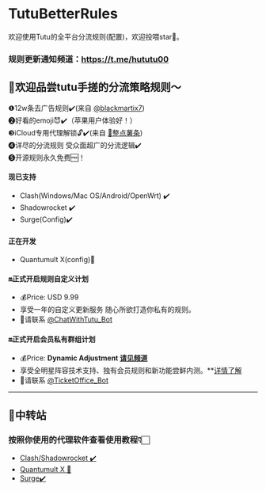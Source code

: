 # TutuBetterRules
欢迎使用Tutu的全平台分流规则(配置)，欢迎投喂star🌟。  
### 规则更新通知频道：https://t.me/hututu00



## 🫧欢迎品尝tutu手搓的分流策略规则～

❶12w条去广告规则✔️(来自  [@blackmartix7](https://github.com/blackmatrix7))  
❷好看的emoji😈✔️（苹果用户体验好！）  
❸iCloud专用代理解锁🔓✔️(来自 [🍟整点薯条](https://github.com/VirgilClyne/iRingo))  
❹详尽的分流规则 受众面超广的分流逻辑✔️   
❺开源规则永久免费🆓！  

#### 现已支持
   * Clash(Windows/Mac OS/Android/OpenWrt) ✔️  
   * Shadowrocket ✔️
   * Surge(Config)✔️ 

####  正在开发
   * Quantumult X(config)🚧


#### 🔛正式开启规则自定义计划
   * 💰Price: USD 9.99
   * 享受一年的自定义更新服务 随心所欲打造你私有的规则。
   * 🎉请联系 [@ChatWithTutu_Bot](https://t.me/ChatWithTutu_Bot)

#### 🔛正式开启会员私有群组计划
   * 💰Price: **Dynamic Adjustment [请见频道](https://t.me/hututu00/212)**
   * 享受全明星阵容技术支持、独有会员规则和新功能尝鲜内测。**[详情了解](https://t.me/hututu00/212)
   * 🎉请联系 [@TicketOffice_Bot](https://t.me/TicketOffice_Bot)
---


## 🚏中转站
### 按照你使用的代理软件查看使用教程👇🏻
*  [Clash/Shadowrocket ✔️](https://github.com/bunizao/TutuBetterRules/blob/tutu/Clash/README.md)
*  [Quantumult X 🚧](https://github.com/bunizao/TutuBetterRules/blob/tutu/QuantumultX/README.md)
*  [Surge✔️](https://github.com/bunizao/TutuBetterRules/blob/tutu/Surge/Surge.conf)


